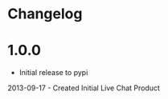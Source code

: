 Changelog
=========

1.0.0
=====
 - Initial release to pypi

2013-09-17 - Created Initial Live Chat Product
